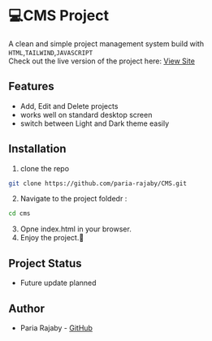 # 💻CMS Project

A clean and simple project management system build with `HTML`,`TAILWIND`,`JAVASCRIPT`<br/>
Check out the live version of the project here: [View Site](https://paria-rajaby.github.io/CMS/)

## Features

- Add, Edit and Delete projects
- works well on standard desktop screen
- switch between Light and Dark theme easily

## Installation

1. clone the repo

```bash
git clone https://github.com/paria-rajaby/CMS.git
```

2. Navigate to the project foldedr :

```bash
cd cms
```

3. Opne index.html in your browser.
4. Enjoy the project.🖤

## Project Status

- Future update planned

## Author

- Paria Rajaby -
  [GitHub](https://github.com/paria-rajaby)
